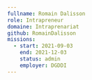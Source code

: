 ```yaml
---
fullname: Romain Dalisson
role: Intrapreneur
domaine: Intraprenariat
github: RomainDalisson
missions:
  - start: 2021-09-03
    end: 2021-12-03
    status: admin
    employer: DGDDI
---
```


